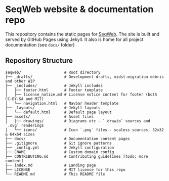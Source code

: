 # SeqWeb website & documentation repo

This repository contains the static pages for [SeqWeb](https://www.seqweb.org/).
The site is built and served by GitHub Pages using Jekyll.
It also is home for all project documentation (see `docs/` folder)

## Repository Structure

```
seqweb/                   # Root directory
├── _drafts/              # Development drafts, midst-migration debris and other WIP
├── _includes/            # Jekyll includes
│   ├── footer.html       # Footer template
│   ├── license_notice.md # License notice content for footer (both CC-BY-SA and MIT)
│   └── navigation.html   # Navbar header template
├── _layouts/             # Jekyll layouts
│   └── default.html      # Default page layout
├── assets/               # Asset files
│   ├── drawings/         # Diagrams etc - `.drawio` sources and `.svg` renderings
│   └── icons/            # Icon `.png` files - scaless sources, 32x32 & 64x64 sizes
├── docs/                 # Documentation content pages
├── .gitignore            # Git ignore patterns
├── _config.yml           # Jekyll configuration
├── CNAME                 # Custom domain config
├── CONTRIBUTING.md       # Contributing guidelines [todo: more content]
├── index.md              # Landing page
├── LICENSE               # MIT license for this repo
└── README.md             # This README file
```

